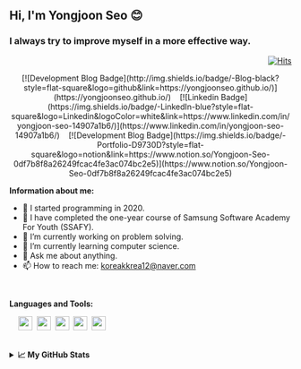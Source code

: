## Hi, I'm Yongjoon Seo 😊

### I always try to improve myself in a more effective way.

<div align=right>

[![Hits](https://hits.seeyoufarm.com/api/count/incr/badge.svg?url=https%3A%2F%2Fgithub.com%2FYongjoonSeo&count_bg=%2379C83D&title_bg=%23555555&icon=&icon_color=%23E7E7E7&title=hits&edge_flat=false)](https://hits.seeyoufarm.com)

</div>

<div align=center>
[![Development Blog Badge](http://img.shields.io/badge/-Blog-black?style=flat-square&logo=github&link=https://yongjoonseo.github.io/)](https://yongjoonseo.github.io/)&nbsp;&nbsp;&nbsp;&nbsp;[![Linkedin Badge](https://img.shields.io/badge/-LinkedIn-blue?style=flat-square&logo=Linkedin&logoColor=white&link=https://www.linkedin.com/in/yongjoon-seo-14907a1b6/)](https://www.linkedin.com/in/yongjoon-seo-14907a1b6/)&nbsp;&nbsp;&nbsp;&nbsp;[![Development Blog Badge](https://img.shields.io/badge/-Portfolio-D9730D?style=flat-square&logo=notion&link=https://www.notion.so/Yongjoon-Seo-0df7b8f8a26249fcac4fe3ac074bc2e5)](https://www.notion.so/Yongjoon-Seo-0df7b8f8a26249fcac4fe3ac074bc2e5)

</div>

**Information about me:**

- 📅 I started programming in 2020.
- 🏢 I have completed the one-year course of Samsung Software Academy For Youth (SSAFY).
- 🔭 I’m currently working on problem solving.
- 🌱 I’m currently learning computer science.
- 💬 Ask me about anything.
- 📫 How to reach me: koreakkrea12@naver.com

<br>

**Languages and Tools:**

&nbsp;&nbsp;&nbsp;&nbsp;<code><img height="25" src="https://user-images.githubusercontent.com/47657852/91640780-fbc26a00-ea5a-11ea-8640-6ccccd81bd2b.png"></code>&nbsp;&nbsp;<code><img height="25" src="https://user-images.githubusercontent.com/47657852/91640777-f9f8a680-ea5a-11ea-8f8d-989abee88ccf.png"></code>&nbsp;&nbsp;<code><img height="25" src="https://user-images.githubusercontent.com/47657852/91640784-fcf39700-ea5a-11ea-836e-87ae7b4de513.png"></code>&nbsp;&nbsp;<code><img height="25" src="https://user-images.githubusercontent.com/47657852/91640783-fc5b0080-ea5a-11ea-8b0b-7598cbfa51ba.png"></code>&nbsp;&nbsp;<code><img height="25" src="https://user-images.githubusercontent.com/47657852/91640785-fd8c2d80-ea5a-11ea-849b-7ddca81ccf22.png"></code>

<br>

<details>
<summary><strong>📈 My GitHub Stats</strong></summary>
<p align="center"> <img src="https://github-readme-stats.vercel.app/api?username=yongjoonseo&show_icons=true&theme=vue-dark&hide=stars" alt="yongjoonseo" />
</details>




<!--
**YongjoonSeo/YongjoonSeo** is a ✨ _special_ ✨ repository because its `README.md` (this file) appears on your GitHub profile.

Here are some ideas to get you started:

- 🔭 I’m currently working on ...
- 🌱 I’m currently learning ...
- 👯 I’m looking to collaborate on ...
- 🤔 I’m looking for help with ...
- 💬 Ask me about ...
- 📫 How to reach me: ...
- 😄 Pronouns: ...
- ⚡ Fun fact: ...
-->
